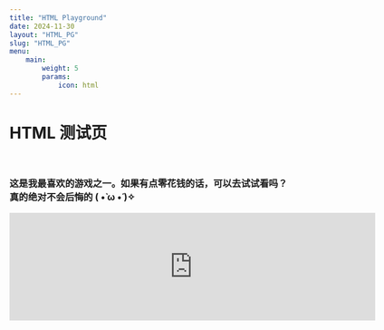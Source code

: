 ```yaml
---
title: "HTML Playground"
date: 2024-11-30
layout: "HTML_PG"
slug: "HTML_PG"
menu:
    main:
        weight: 5
        params: 
            icon: html
---
```


# HTML 测试页
<br>

### 这是我最喜欢的游戏之一。如果有点零花钱的话，可以去试试看吗？真的绝对不会后悔的 ( •̀ ω •́ )✧

<iframe src="https://store.steampowered.com/widget/753640/?t=%E6%AF%8B%E5%BA%B8%E7%BD%AE%E7%96%91%EF%BC%8C%E8%BF%99%E5%B0%B1%E6%98%AF%E6%97%B6%E9%97%B4%E4%B8%8E%E7%A9%BA%E9%97%B4%E7%9A%84%E7%BB%88%E6%9E%81%E6%B5%AA%E6%BC%AB%E5%93%B2%E5%AD%A6%E3%80%82%0A%E4%BA%8E%E4%B8%96%E7%95%8C%E4%B9%8B%E7%BB%88%E7%84%89%E4%B8%8E%E4%BC%8A%E5%A7%8B%EF%BC%8C%E5%92%8C%E5%A4%A7%E5%AE%B6%E4%B8%80%E8%B5%B7%E5%9B%B4%E5%9C%A8%E7%AF%9D%E7%81%AB%E6%97%81%EF%BC%8C%E5%86%8D%E7%83%A4%E4%B8%80%E9%A2%97%E6%A3%89%E8%8A%B1%E7%B3%96%E5%90%A7%E3%80%82" frameborder="0" width="646" height="190"></iframe>